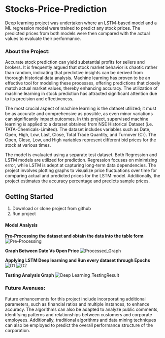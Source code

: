 # Stocks-Price-Prediction

Deep learning project was undertaken where an LSTM-based model and a ML regression model were trained to predict any stock prices. The predicted prices from both models were then compared with the actual values to evaluate their performance.

### About the Project:

Accurate stock prediction can yield substantial profits for sellers and brokers. It is frequently argued that stock market behavior is chaotic rather than random, indicating that predictive insights can be derived from thorough historical data analysis. Machine learning has proven to be an effective tool for modeling these processes, offering predictions that closely match actual market values, thereby enhancing accuracy. The utilization of machine learning in stock prediction has attracted significant attention due to its precision and effectiveness.

The most crucial aspect of machine learning is the dataset utilized; it must be as accurate and comprehensive as possible, as even minor variations can significantly impact outcomes. In this project, supervised machine learning is applied to a dataset obtained from NSE Historical Dataset (i.e. TATA-Chemicals-Limited). The dataset includes variables such as Date, Open, High, Low, Last, Close, Total Trade Quantity, and Turnover (Cr). The Open, Close, Low, and High variables represent different bid prices for the stock at various times.

The model is evaluated using a separate test dataset. Both Regression and LSTM models are utilized for prediction. Regression focuses on minimizing error, while LSTM is adept at capturing long-term data dependencies. The project involves plotting graphs to visualize price fluctuations over time for comparing actual and predicted prices for the LSTM model. Additionally, the project estimates the accuracy percentage and predicts sample prices.

## Getting Started
1. Download or clone project from github
2. Run project

#### Model Analysis

**Pre-Processing the dataset and obtain the data into the table form**
![Pre-Processing](https://github.com/iamvaibhavy/Stocks-Price-Prediction1/assets/97886453/a8650593-7829-47d3-ba30-cab54df26130)

**Graph Between Date Vs Open Price**
![Processed_Graph](https://github.com/iamvaibhavy/Stocks-Price-Prediction1/assets/97886453/9e5cf825-e8ca-4d27-bc45-bd2772b9fc73)

**Applying LSTM Deep learning and Run every dataset through Epochs**
![D1](https://github.com/iamvaibhavy/Stocks-Price-Prediction1/assets/97886453/7fff5d83-97d0-4cb0-8e10-a0f432bf027a)
![D2](https://github.com/iamvaibhavy/Stocks-Price-Prediction1/assets/97886453/56b06411-11df-44fa-955c-10cb579bcea7)



**Testing Analysis Graph**
![Deep Learning_TestingResult ](https://github.com/iamvaibhavy/Stocks-Price-Prediction1/assets/97886453/4e55f167-6f8d-4d0c-abbc-8583fcd6e0d0)



























### Future Avenues:

Future enhancements for this project include incorporating additional parameters, such as financial ratios and multiple instances, to enhance accuracy. The algorithms can also be adapted to analyze public comments, identifying patterns and relationships between customers and corporate employees. Additionally, traditional algorithms and data mining techniques can also be employed to predict the overall performance structure of the corporation.

